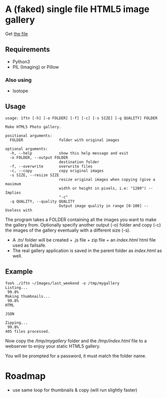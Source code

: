 # A (faked) single file HTML5 image gallery

Get [the file](./1ftn)

## Requirements

- Python3
- PIL (Imaging) or Pillow

### Also using

- Isotope

## Usage

    usage: 1ftn [-h] [-o FOLDER] [-f] [-c] [-s SIZE] [-q QUALITY] FOLDER

    Make HTML5 Photo gallery.

    positional arguments:
      FOLDER                folder with original images

    optional arguments:
      -h, --help            show this help message and exit
      -o FOLDER, --output FOLDER
                            destination folder
      -f, --overwrite       overwrite files
      -c, --copy            copy original images
      -s SIZE, --resize SIZE
                            resize original images when copying (give a maximum
                            width or height in pixels, i.e: "1280") -- Implies
                            "-c"
      -q QUALITY, --quality QUALITY
                            Output image quality in range [0-100] -- Useless with

The program takes a FOLDER containing all the images you want to make the gallery from.
Optionally specify another output (-o) folder and copy (-c) the images of the gallery eventually with a different size (-s).

- A *.tn/* folder will be created + .js file + zip file + an *index.html* html file used as failsafe. 
- The real gallery application is saved in the parent folder as *index.html* as well.

## Example

    foo% ./1ftn ~/Images/last_weekend -o /tmp/mygallery
    Listing...
     99.8%
    Making thumbnails...
     99.8%
    HTML

    JSON

    Zipping...
     99.8%
    405 files processed.

Now copy the */tmp/mygallery* folder and the */tmp/index.html* file to a webserver to enjoy your static HTML5 gallery.

You will be prompted for a password, it must match the folder name.

# Roadmap

- use same loop for thumbnails & copy (will run slightly faster)
